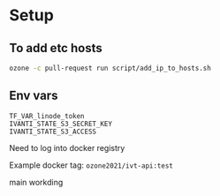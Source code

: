 # Setup

## To add etc hosts

```bash
ozone -c pull-request run script/add_ip_to_hosts.sh
```

## Env vars

```dotenv
TF_VAR_linode_token
IVANTI_STATE_S3_SECRET_KEY
IVANTI_STATE_S3_ACCESS
```

Need to log into docker registry

Example docker tag: `ozone2021/ivt-api:test`

main workding 